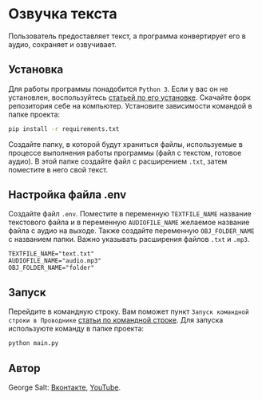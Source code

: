 # Озвучка текста

Пользователь предоставляет текст, а программа конвертирует его в аудио, сохраняет и озвучивает.

## Установка

Для работы программы понадобится `Python 3`. Если у вас он не установлен, воспользуйтесь [статьей по его установке](https://docs.microsoft.com/ru-ru/windows/python/beginners#install-python).
Скачайте форк репозитория себе на компьютер. Установите зависимости командой в папке проекта:
```sh
pip install -r requirements.txt
```
Создайте папку, в которой будут храниться файлы, используемые в процессе выполнения работы программы (файл с текстом, готовое аудио). В этой папке создайте файл с расширением `.txt`, затем поместите в него свой текст.

## Настройка файла .env

Создайте файл `.env`. Поместите в переменную `TEXTFILE_NAME` название текстового файла и в переменную `AUDIOFILE_NAME` желаемое название файла с аудио на выходе. Также создайте переменную `OBJ_FOLDER_NAME` с названием папки. Важно указывать расширения файлов `.txt` и `.mp3`.
```
TEXTFILE_NAME="text.txt"
AUDIOFILE_NAME="audio.mp3"
OBJ_FOLDER_NAME="folder"
```

## Запуск

Перейдите в командную строку. Вам поможет пункт `Запуск командной строки в Проводнике` [статьи по командной строке](https://wp-seven.ru/instruktsii/tips/windows-10-tips/komandnaya-stroka-v-windows-10.html#:~:text=В%20Windows%2010%201607%20Anniversary,затем%20на%20Открыть%20командную%20строку).
Для запуска используюте команду в папке проекта:
```sh
python main.py
```

## Автор

George Salt: [Вконтакте](https://vk.com/george_salt), [YouTube](https://www.youtube.com/@george20097).
